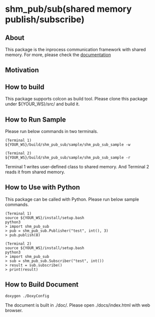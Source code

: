 # shm_pub/sub(shared memory publish/subscribe)

## About
This package is the inprocess communication framework with shared memory.
For more, please check the [documentation](docs/index.html)


## Motivation


## How to build
This package supports colcon as build tool.
Please clone this package under ${YOUR_WS}/src/ and build it.

## How to Run Sample
Please run below commands in two terminals.
```
(Terminal 1)
${YOUR_WS}/build/shm_pub_sub/sample/shm_pub_sub_sample -w

(Terminal 2)
${YOUR_WS}/build/shm_pub_sub/sample/shm_pub_sub_sample -r
```
Terminal 1 writes user-defined class to shared memory.
And Terminal 2 reads it from shared memory.

## How to Use with Python
This package can be called with Python.
Please run below sample commands.
```
(Terminal 1)
source ${YOUR_WS}/install/setup.bash
python3
> import shm_pub_sub
> pub = shm_pub_sub.Publisher("test", int(), 3)
> pub.publish(8)

(Terminal 2)
source ${YOUR_WS}/install/setup.bash
python3
> import shm_pub_sub
> sub = shm_pub_sub.Subscriber("test", int())
> result = sub.subscribe()
> print(result)
```

## How to Build Document
```
doxygen ./DoxyConfig
```
The document is built in ./doc/.
Please open ./docs/index.html with web browser.
